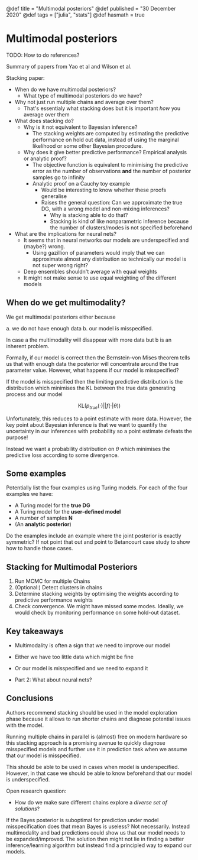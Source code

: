 @def title = "Multimodal posteriors"
@def published = "30 December 2020"
@def tags = ["julia", "stats"]
@def hasmath = true

# Multimodal posteriors

TODO: How to do references?

Summary of papers from Yao et al and Wilson et al.

Stacking paper:
- When do we have multimodal posteriors?
    - What type of multimodal posteriors do we have?
- Why not just run multiple chains and average over them?
    - That's essentialy what stacking does but it is important *how* you average
        over them
- What does stacking do?
    - Why is it not equivalent to Bayesian inference?
        - The stacking weights are computed by estimating the predictive performance
            on hold out data, instead of using the marginal likelihood or some 
            other Bayesian procedure.
    - Why does it give better predictive performance? Empirical 
        analysis or analytic proof?
        - The objective function is equivalent to minimising the predictive 
            error as the number of observations **and** the number of posterior 
            samples go to infinity
        - Analytic proof on a Cauchy toy example
            - Would be interesting to know whether these proofs generalise
            - Raises the general question: Can we approximate the true DG, with 
                a wrong model and non-mixing inferences?
                - Why is stacking able to do that?
                - Stacking is kind of like nonparametric inference because the 
                    number of clusters/modes is not specified beforehand
- What are the implications for neural nets?
    - It seems that in neural networks our models are underspecified and 
        (maybe?) wrong.
        - Using gazillion of parameters would imply that we can approximate almost
            any distribution so technically our model is not super wrong right?
    - Deep ensembles shouldn't average with equal weights
    - It might not make sense to use equal weighting of the different models


## When do we get multimodality?

We get multimodal posteriors either because

a. we do not have enough data
b. our model is misspecified.

In case a the multimodality will disappear with more data but b is an inherent 
problem.

Formally, if our model is correct then the Bernstein-von Mises theorem tells us 
that with enough data the posterior will concentrate around the true parameter 
value. However, what happens if our model is misspecified?

If the model is misspecified then the limiting predictive distribution is the 
distribution which minimises the KL between the true data generating process and 
our model

$$ 
\text{KL}(p_{true}(\cdot) || f(\cdot | \theta)) 
$$

Unfortunately, this reduces to a point estimate with more data. However, the 
key point about Bayesian inference is that we want to quantify the uncertainty 
in our inferences with probability so a point estimate defeats the purpose!

Instead we want a probability distribution on $\theta$ which minimises the 
predictive loss according to some divergence.

## Some examples

Potentially list the four examples using Turing models. For each of the 
four examples we have:

- A Turing model for the **true DG**
- A Turing model for the **user-defined model**
- A number of samples **N**
- (An **analytic posterior**)

Do the examples include an example where the joint posterior is exactly symmetric?
If not point that out and point to Betancourt case study to show how to handle 
those cases.

## Stacking for Multimodal Posteriors

1. Run MCMC for multiple Chains
2. (Optional:) Detect clusters in chains
3. Determine stacking weights by optimising the weights according to predictive 
    performance weights
4. Check convergence. We might have missed some modes. Ideally, we would check 
    by monitoring performance on some hold-out dataset.

## Key takeaways

- Multimodality is often a sign that we need to improve our model
- Either we have too little data which might be fine
- Or our model is misspecified and we need to expand it

- Part 2: What about neural nets?

## Conclusions

Authors recommend stacking should be used in the model exploration phase because 
it allows to run shorter chains and diagnose potential issues with the model.

Running multiple chains in parallel is (almost) free on modern hardware so this 
stacking approach is a promising avenue to quickly diagnose misspecified models 
and further use it in prediction task when we assume that our model is misspecified.

This should be able to be used in cases when model is underspecified. However, in 
that case we should be able to know beforehand that our model is underspecified.

Open research question:
- How do we make sure different chains explore a *diverse set of solutions*?

If the Bayes posterior is suboptimal for prediction under model misspecification 
does that mean Bayes is useless? Not necessarily. Instead multimodality and bad 
predictions could show us that our model needs to be expanded/improved. The solution 
then might not lie in finding a better inference/learning algorithm but instead 
find a principled way to expand our models.